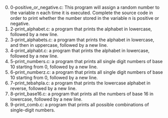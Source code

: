 0. 0-positive_or_negative.c: This program will assign a random number to the variable n each time it is executed. Complete the source code in order to print whether the number stored in the variable n is positive or negative.
2. 2-print_alphabet.c: a program that prints the alphabet in lowercase, followed by a new line.
3. 3-print_alphabets.c: a program that prints the alphabet in lowercase, and then in uppercase, followed by a new line.
4. 4-print_alphabt.c: a program that prints the alphabet in lowercase, followed by a new line.
5. 5-print_numbers.c: a program that prints all single digit numbers of base 10 starting from 0, followed by a new line.
6. 6-print_numberz.c: a program that prints all single digit numbers of base 10 starting from 0, followed by a new line.
7. 7-print_tebahpla.c: a program that prints the lowercase alphabet in reverse, followed by a new line.
8. 8-print_base16.c: a program that prints all the numbers of base 16 in lowercase, followed by a new line.
9. 9-print_comb.c:  a program that prints all possible combinations of single-digit numbers.

